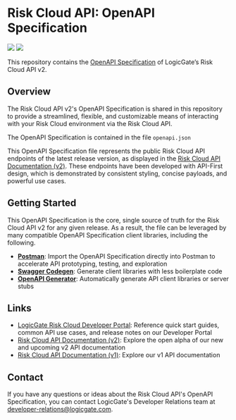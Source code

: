 # Risk Cloud API: OpenAPI Specification

<p>
  <img src="https://img.shields.io/badge/release-v2025.3.2-blue" />
  <img src="https://img.shields.io/badge/openapi-3.0.1-green" />
</p>

This repository contains the [OpenAPI Specification](https://github.com/OAI/OpenAPI-Specification) of LogicGate’s Risk Cloud API v2.

## Overview

The Risk Cloud API v2's OpenAPI Specification is shared in this repository to provide a streamlined, flexible, and customizable means of interacting with your Risk Cloud environment via the Risk Cloud API.

The OpenAPI Specification is contained in the file `openapi.json`

This OpenAPI Specification file represents the public Risk Cloud API endpoints of the latest release version, as displayed in the [Risk Cloud API Documentation (v2)](https://docs.logicgate.com/v2/index.html). These endpoints have been developed with API-First design, which is demonstrated by consistent styling, concise payloads, and powerful use cases.

## Getting Started

This OpenAPI Specification is the core, single source of truth for the Risk Cloud API v2 for any given release. As a result, the file can be leveraged by many compatible OpenAPI Specification client libraries, including the following.

- **[Postman](https://www.postman.com/)**: Import the OpenAPI Specification directly into Postman to accelerate API prototyping, testing, and exploration
- **[Swagger Codegen](https://swagger.io/tools/swagger-codegen/)**: Generate client libraries with less boilerplate code
- **[OpenAPI Generator](https://openapi-generator.tech/)**: Automatically generate API client libraries or server stubs

## **Links**

- [LogicGate Risk Cloud Developer Portal](https://www.logicgate.com/developer/): Reference quick start guides, common API use cases, and release notes on our Developer Portal
- [Risk Cloud API Documentation (v2)](https://docs.logicgate.com/v2/index.html): Explore the open alpha of our new and upcoming v2 API documentation
- [Risk Cloud API Documentation (v1)](https://docs.logicgate.com): Explore our v1 API documentation

## Contact

If you have any questions or ideas about the Risk Cloud API's OpenAPI Specification, you can contact LogicGate's Developer Relations team at [developer-relations@logicgate.com](mailto:developer-relations@logicgate.com).

